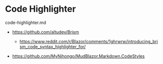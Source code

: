 # Code Highlighter

code-highlighter.md

*   https://github.com/altudev/Brism

    *   https://www.reddit.com/r/Blazor/comments/1ghrwrw/introducing_brism_code_syntax_highlighter_for/

*   https://github.com/MyNihongo/MudBlazor.Markdown.CodeStyles

